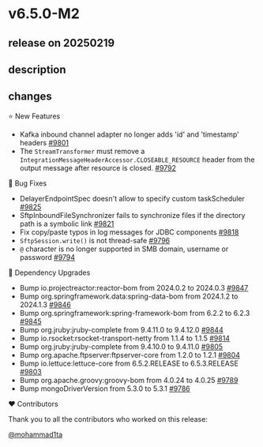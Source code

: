 # v6.5.0-M2

## release on 20250219

## description

## changes

⭐ New Features

* Kafka inbound channel adapter no longer adds 'id' and 'timestamp' headers <a href="https://github.com/spring-projects/spring-integration/issues/9801" data-hovercard-type="issue" data-hovercard-url="/spring-projects/spring-integration/issues/9801/hovercard">#9801</a>
* The <code>StreamTransformer</code> must remove a <code>IntegrationMessageHeaderAccessor.CLOSEABLE_RESOURCE</code> header from the output message after resource is closed. <a href="https://github.com/spring-projects/spring-integration/issues/9792" data-hovercard-type="issue" data-hovercard-url="/spring-projects/spring-integration/issues/9792/hovercard">#9792</a>

🐞 Bug Fixes

* DelayerEndpointSpec doesn't allow to specify custom taskScheduler <a href="https://github.com/spring-projects/spring-integration/issues/9825" data-hovercard-type="issue" data-hovercard-url="/spring-projects/spring-integration/issues/9825/hovercard">#9825</a>
* SftpInboundFileSynchronizer fails to synchronize files if the directory path is a symbolic link <a href="https://github.com/spring-projects/spring-integration/issues/9821" data-hovercard-type="issue" data-hovercard-url="/spring-projects/spring-integration/issues/9821/hovercard">#9821</a>
* Fix copy/paste typos in log messages for JDBC components <a href="https://github.com/spring-projects/spring-integration/issues/9818" data-hovercard-type="issue" data-hovercard-url="/spring-projects/spring-integration/issues/9818/hovercard">#9818</a>
* <code>SftpSession.write()</code> is not thread-safe <a href="https://github.com/spring-projects/spring-integration/issues/9796" data-hovercard-type="issue" data-hovercard-url="/spring-projects/spring-integration/issues/9796/hovercard">#9796</a>
* <code>@</code> character is no longer supported in SMB domain, username or password <a href="https://github.com/spring-projects/spring-integration/issues/9794" data-hovercard-type="issue" data-hovercard-url="/spring-projects/spring-integration/issues/9794/hovercard">#9794</a>

🔨 Dependency Upgrades

* Bump io.projectreactor:reactor-bom from 2024.0.2 to 2024.0.3 <a href="https://github.com/spring-projects/spring-integration/pull/9847" data-hovercard-type="pull_request" data-hovercard-url="/spring-projects/spring-integration/pull/9847/hovercard">#9847</a>
* Bump org.springframework.data:spring-data-bom from 2024.1.2 to 2024.1.3 <a href="https://github.com/spring-projects/spring-integration/pull/9846" data-hovercard-type="pull_request" data-hovercard-url="/spring-projects/spring-integration/pull/9846/hovercard">#9846</a>
* Bump org.springframework:spring-framework-bom from 6.2.2 to 6.2.3 <a href="https://github.com/spring-projects/spring-integration/pull/9845" data-hovercard-type="pull_request" data-hovercard-url="/spring-projects/spring-integration/pull/9845/hovercard">#9845</a>
* Bump org.jruby:jruby-complete from 9.4.11.0 to 9.4.12.0 <a href="https://github.com/spring-projects/spring-integration/pull/9844" data-hovercard-type="pull_request" data-hovercard-url="/spring-projects/spring-integration/pull/9844/hovercard">#9844</a>
* Bump io.rsocket:rsocket-transport-netty from 1.1.4 to 1.1.5 <a href="https://github.com/spring-projects/spring-integration/pull/9814" data-hovercard-type="pull_request" data-hovercard-url="/spring-projects/spring-integration/pull/9814/hovercard">#9814</a>
* Bump org.jruby:jruby-complete from 9.4.10.0 to 9.4.11.0 <a href="https://github.com/spring-projects/spring-integration/pull/9805" data-hovercard-type="pull_request" data-hovercard-url="/spring-projects/spring-integration/pull/9805/hovercard">#9805</a>
* Bump org.apache.ftpserver:ftpserver-core from 1.2.0 to 1.2.1 <a href="https://github.com/spring-projects/spring-integration/pull/9804" data-hovercard-type="pull_request" data-hovercard-url="/spring-projects/spring-integration/pull/9804/hovercard">#9804</a>
* Bump io.lettuce:lettuce-core from 6.5.2.RELEASE to 6.5.3.RELEASE <a href="https://github.com/spring-projects/spring-integration/pull/9803" data-hovercard-type="pull_request" data-hovercard-url="/spring-projects/spring-integration/pull/9803/hovercard">#9803</a>
* Bump org.apache.groovy:groovy-bom from 4.0.24 to 4.0.25 <a href="https://github.com/spring-projects/spring-integration/pull/9789" data-hovercard-type="pull_request" data-hovercard-url="/spring-projects/spring-integration/pull/9789/hovercard">#9789</a>
* Bump mongoDriverVersion from 5.3.0 to 5.3.1 <a href="https://github.com/spring-projects/spring-integration/pull/9786" data-hovercard-type="pull_request" data-hovercard-url="/spring-projects/spring-integration/pull/9786/hovercard">#9786</a>

❤️ Contributors

Thank you to all the contributors who worked on this release:

<a class="user-mention notranslate" data-hovercard-type="user" data-hovercard-url="/users/mohammad1ta/hovercard" data-octo-click="hovercard-link-click" data-octo-dimensions="link_type:self" href="https://github.com/mohammad1ta">@mohammad1ta</a>

